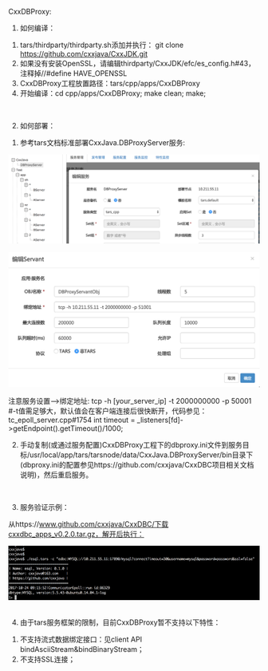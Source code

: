 CxxDBProxy:

1. 如何编译：
  1) tars/thirdparty/thirdparty.sh添加并执行：
  git clone https://github.com/cxxjava/CxxJDK.git
  2) 如果没有安装OpenSSL，请编辑thirdparty/CxxJDK/efc/es_config.h#43，注释掉//#define HAVE_OPENSSL
  3) CxxDBProxy工程放置路径：tars/cpp/apps/CxxDBProxy
  4) 开始编译：cd cpp/apps/CxxDBProxy; make clean; make;

  ​

2. 如何部署：
  1) 参考tars文档标准部署CxxJava.DBProxyServer服务:

  ![install_0](img/install_0.png)

  ![install_1](img/install_1.png)

  注意服务设置-->绑定地址: tcp -h [your_server_ip] -t 2000000000 -p 50001  #-t值需足够大，默认值会在客户端连接后很快断开，代码参见：
  tc_epoll_server.cpp#1754
  int timeout = _listeners[fd]->getEndpoint().getTimeout()/1000;

  2) 手动复制(或通过服务配置)CxxDBProxy工程下的dbproxy.ini文件到服务目标/usr/local/app/tars/tarsnode/data/CxxJava.DBProxyServer/bin目录下(dbproxy.ini的配置参见https://github.com/cxxjava/CxxDBC项目相关文档说明)，然后重启服务。

  ​

3. 服务验证示例：

  从https://www.github.com/cxxjava/CxxDBC/下载cxxdbc_apps_v0.2.0.tar.gz，解开后执行：

  ![benchmark](img/benchmark.gif)
  ​

4. 由于tars服务框架的限制，目前CxxDBProxy暂不支持以下特性：

  1) 不支持流式数据绑定接口：见client API bindAsciiStream&bindBinaryStream；
  2) 不支持SSL连接；